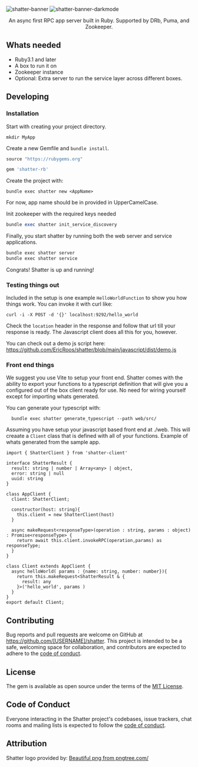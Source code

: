 
![shatter-banner](https://user-images.githubusercontent.com/1334489/211411749-49d3377f-e413-4838-bae7-60705688b514.png#gh-light-mode-only)
![shatter-banner-darkmode](https://user-images.githubusercontent.com/1334489/211412250-0660c441-31f1-4d74-87f8-5118ccebffa0.png#gh-dark-mode-only)

<p align='center'>
An async first RPC app server built in Ruby. Supported by DRb, Puma, and Zookeeper.
</p>


## Whats needed

* Ruby3.1 and later
* A box to run it on
* Zookeeper instance
* Optional: Extra server to run the service layer across different boxes.


## Developing

### Installation
Start with creating your project directory.
```
mkdir MyApp
```

Create a new Gemfile and `bundle install`.
```ruby
source "https://rubygems.org"

gem 'shatter-rb'
```

Create the project with:
```
bundle exec shatter new <AppName>
```
For now, app name should be in provided in UpperCamelCase.


Init zookeeper with the required keys needed
```ruby
bundle exec shatter init_service_discovery
```


Finally, you start shatter by running both the web server and service applications.

```bash
bundle exec shatter server
bundle exec shatter service
```

Congrats! Shatter is up and running!

### Testing things out

Included in the setup is one example `HelloWorldFunction` to show you how things work. You can invoke it with curl like:

```
curl -i -X POST -d '{}' localhost:9292/hello_world
```

Check the `location` header in the response and follow that url till your response is ready. The Javascript client does all this for you, however.


You can check out a demo js script here:
https://github.com/EricRoos/shatter/blob/main/javascript/dist/demo.js



### Front end things

We suggest you use Vite to setup your front end. Shatter comes with the ability to export your functions to a typescript definition that will give you a configured out of the box client ready for use. No need for wiring yourself except for importing whats generated.

You can generate your typescript with:

```
  bundle exec shatter generate_typescript --path web/src/
```

Assuming you have setup your javascript based front end at ./web. This will creaate a `Client` class that is defined with all of your functions. Example of whats generated from the sample app.

```
import { ShatterClient } from 'shatter-client'

interface ShatterResult {
  result: string | number | Array<any> | object,
  error: string | null
  uuid: string
}

class AppClient {
  client: ShatterClient;

  constructor(host: string){
    this.client = new ShatterClient(host)
  }

  async makeRequest<responseType>(operation : string, params : object) : Promise<responseType> {
    return await this.client.invokeRPC(operation,params) as responseType;
  }
}

class Client extends AppClient {
  async helloWorld( params : {name: string, number: number}){
    return this.makeRequest<ShatterResult & {
      result: any
    }>('hello_world', params )
  }
}
export default Client;
```

## Contributing

Bug reports and pull requests are welcome on GitHub at https://github.com/[USERNAME]/shatter. This project is intended to be a safe, welcoming space for collaboration, and contributors are expected to adhere to the [code of conduct](https://github.com/[USERNAME]/shatter/blob/master/CODE_OF_CONDUCT.md).

## License

The gem is available as open source under the terms of the [MIT License](https://opensource.org/licenses/MIT).

## Code of Conduct

Everyone interacting in the Shatter project's codebases, issue trackers, chat rooms and mailing lists is expected to follow the [code of conduct](https://github.com/[USERNAME]/shatter/blob/master/CODE_OF_CONDUCT.md).

## Attribution

Shatter logo provided by: <a href='https://pngtree.com/so/Beautiful'>Beautiful png from pngtree.com/</a>

